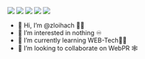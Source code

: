 [![](https://raw.githubusercontent.com/zloihach/github-profile-summary-cards-example/master/profile-summary-card-output/great_gatsby/0-profile-details.svg)](https://github.com/zloihach/github-profile-summary-cards)
[![](https://raw.githubusercontent.com/zloihach/github-profile-summary-cards-example/master/profile-summary-card-output/great_gatsby/1-repos-per-language.svg)](https://github.com/zloihach/github-profile-summary-cards) 
[![](https://raw.githubusercontent.com/zloihach/github-profile-summary-cards-example/master/profile-summary-card-output/great_gatsby/2-most-commit-language.svg)](https://github.com/zloihach/github-profile-summary-cards)
[![](https://raw.githubusercontent.com/zloihach/github-profile-summary-cards-example/master/profile-summary-card-output/great_gatsby/3-stats.svg)](https://github.com/zloihach/github-profile-summary-cards)
[![](https://raw.githubusercontent.com/zloihach/github-profile-summary-cards-example/master/profile-summary-card-output/great_gatsby/4-productive-time.svg)](https://github.com/zloihach/github-profile-summary-cards)


- 👋 Hi, I’m @zloihach 🧔🏽
- 👀 I’m interested in nothing ♾️
- 🌱 I’m currently learning WEB-Tech👨‍💻
- 💞️ I’m looking to collaborate on WebPR 🕸️
<!---
zloihach/zloihach is a ✨ special ✨ repository because its `README.md` (this file) appears on your GitHub profile.
You can click the Preview link to take a look at your changes.
--->
